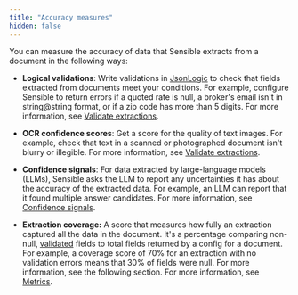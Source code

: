 ```yaml
---
title: "Accuracy measures"
hidden: false
---
```


You can measure the accuracy of data that Sensible extracts from a document in the following ways:


- **Logical validations**:  Write validations in [JsonLogic](https://jsonlogic.com/) to check that fields extracted from documents meet your conditions. For example, configure Sensible to return errors if a quoted rate is null, a broker's email isn't in string@string format, or if a zip code has more than 5 digits.  For more information, see [Validate extractions](doc:validate-extractions).  
- **OCR confidence scores**: Get a score for the quality of text images. For example, check that text in a scanned or photographed document isn't blurry or illegible.  For more information, see [Validate extractions](doc:validate-extractions).  
- **Confidence signals**: For data extracted by large-language models (LLMs), Sensible asks the LLM to report any uncertainties it has about the accuracy of the extracted data. For example, an LLM can report that it found multiple answer candidates. For more information, see [Confidence signals](doc:confidence).

- **Extraction coverage:**  A score that measures how fully an extraction captured all the data in the document. It's a percentage comparing non-null, [validated](doc:validate-extractions) fields to total fields returned by a config for a document. For example, a coverage score of 70% for an extraction with no validation errors means that 30% of fields were null. For more information, see the following section. For more information, see [Metrics](doc:metrics).
